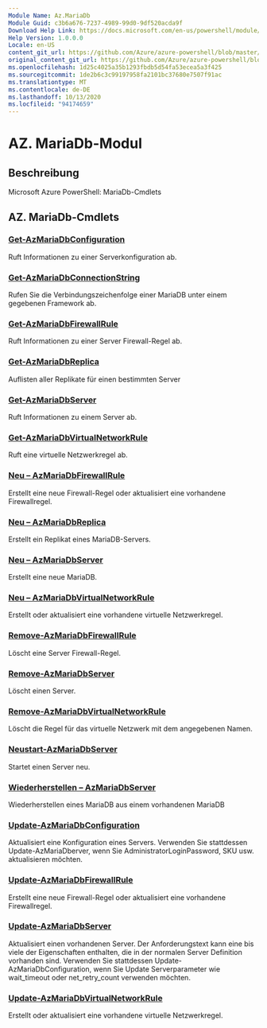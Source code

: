 ```yaml
---
Module Name: Az.MariaDb
Module Guid: c3b6a676-7237-4989-99d0-9df520acda9f
Download Help Link: https://docs.microsoft.com/en-us/powershell/module/az.mariadb
Help Version: 1.0.0.0
Locale: en-US
content_git_url: https://github.com/Azure/azure-powershell/blob/master/src/MariaDb/help/Az.MariaDb.md
original_content_git_url: https://github.com/Azure/azure-powershell/blob/master/src/MariaDb/help/Az.MariaDb.md
ms.openlocfilehash: 1d25c4025a35b1293fbdb5d54fa53ecea5a3f425
ms.sourcegitcommit: 1de2b6c3c99197958fa2101bc37680e7507f91ac
ms.translationtype: MT
ms.contentlocale: de-DE
ms.lasthandoff: 10/13/2020
ms.locfileid: "94174659"
---
```

# AZ. MariaDb-Modul
## Beschreibung
Microsoft Azure PowerShell: MariaDb-Cmdlets

## AZ. MariaDb-Cmdlets
### [Get-AzMariaDbConfiguration](Get-AzMariaDbConfiguration.md)
Ruft Informationen zu einer Serverkonfiguration ab.

### [Get-AzMariaDbConnectionString](Get-AzMariaDbConnectionString.md)
Rufen Sie die Verbindungszeichenfolge einer MariaDB unter einem gegebenen Framework ab.

### [Get-AzMariaDbFirewallRule](Get-AzMariaDbFirewallRule.md)
Ruft Informationen zu einer Server Firewall-Regel ab.

### [Get-AzMariaDbReplica](Get-AzMariaDbReplica.md)
Auflisten aller Replikate für einen bestimmten Server

### [Get-AzMariaDbServer](Get-AzMariaDbServer.md)
Ruft Informationen zu einem Server ab.

### [Get-AzMariaDbVirtualNetworkRule](Get-AzMariaDbVirtualNetworkRule.md)
Ruft eine virtuelle Netzwerkregel ab.

### [Neu – AzMariaDbFirewallRule](New-AzMariaDbFirewallRule.md)
Erstellt eine neue Firewall-Regel oder aktualisiert eine vorhandene Firewallregel.

### [Neu – AzMariaDbReplica](New-AzMariaDbReplica.md)
Erstellt ein Replikat eines MariaDB-Servers.

### [Neu – AzMariaDbServer](New-AzMariaDbServer.md)
Erstellt eine neue MariaDB.

### [Neu – AzMariaDbVirtualNetworkRule](New-AzMariaDbVirtualNetworkRule.md)
Erstellt oder aktualisiert eine vorhandene virtuelle Netzwerkregel.

### [Remove-AzMariaDbFirewallRule](Remove-AzMariaDbFirewallRule.md)
Löscht eine Server Firewall-Regel.

### [Remove-AzMariaDbServer](Remove-AzMariaDbServer.md)
Löscht einen Server.

### [Remove-AzMariaDbVirtualNetworkRule](Remove-AzMariaDbVirtualNetworkRule.md)
Löscht die Regel für das virtuelle Netzwerk mit dem angegebenen Namen.

### [Neustart-AzMariaDbServer](Restart-AzMariaDbServer.md)
Startet einen Server neu.

### [Wiederherstellen – AzMariaDbServer](Restore-AzMariaDbServer.md)
Wiederherstellen eines MariaDB aus einem vorhandenen MariaDB

### [Update-AzMariaDbConfiguration](Update-AzMariaDbConfiguration.md)
Aktualisiert eine Konfiguration eines Servers.
Verwenden Sie stattdessen Update-AzMariaDberver, wenn Sie AdministratorLoginPassword, SKU usw. aktualisieren möchten.

### [Update-AzMariaDbFirewallRule](Update-AzMariaDbFirewallRule.md)
Erstellt eine neue Firewall-Regel oder aktualisiert eine vorhandene Firewallregel.

### [Update-AzMariaDbServer](Update-AzMariaDbServer.md)
Aktualisiert einen vorhandenen Server.
Der Anforderungstext kann eine bis viele der Eigenschaften enthalten, die in der normalen Server Definition vorhanden sind.
Verwenden Sie stattdessen Update-AzMariaDbConfiguration, wenn Sie Update Serverparameter wie wait_timeout oder net_retry_count verwenden möchten.

### [Update-AzMariaDbVirtualNetworkRule](Update-AzMariaDbVirtualNetworkRule.md)
Erstellt oder aktualisiert eine vorhandene virtuelle Netzwerkregel.

